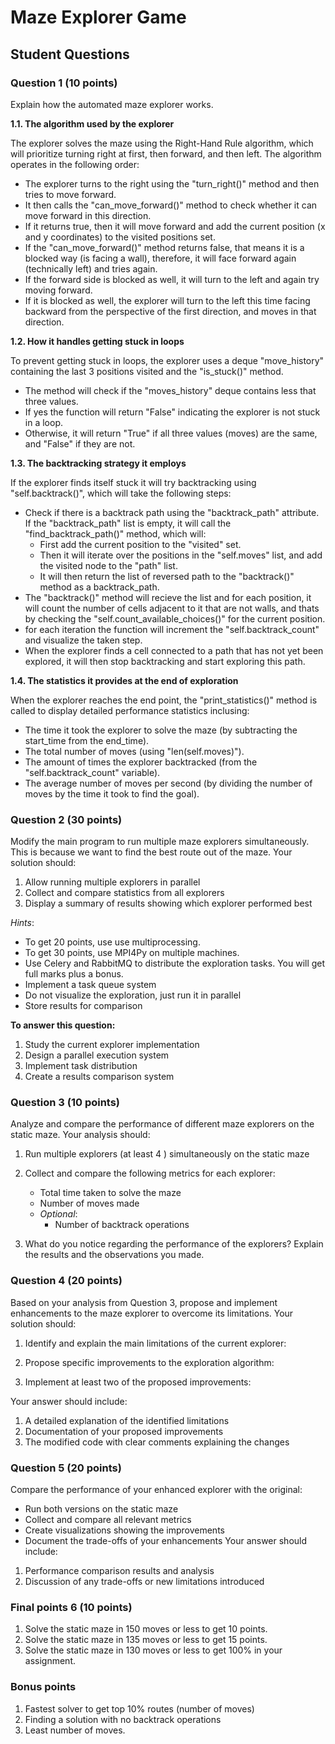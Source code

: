# Maze Explorer Game


## Student Questions

### Question 1 (10 points)
Explain how the automated maze explorer works.

**1.1. The algorithm used by the explorer** 

The explorer solves the maze using the Right-Hand Rule algorithm, which will prioritize turning right at first, then forward, and then left. The algorithm operates in the following order: 
- The explorer turns to the right using the "turn_right()" method and then tries to move forward.
- It then calls the "can_move_forward()" method to check whether it can move forward in this direction. 
- If it returns true, then it will move forward and add the current position (x and y coordinates) to the visited positions set. 
- If the "can_move_forward()" method returns false, that means it is a blocked way (is facing a wall), therefore, it will face forward again (technically left) and tries again. 
- If the forward side is blocked as well, it will turn to the left and again try moving forward. 
- If it is blocked as well, the explorer will turn to the left this time facing backward from the perspective of the first direction, and moves in that direction.

**1.2. How it handles getting stuck in loops** 

To prevent getting stuck in loops, the explorer uses a deque "move_history" containing the last 3 positions visited and the "is_stuck()" method. 
- The method will check if the "moves_history" deque contains less that three values.
- If yes the function will return "False" indicating the explorer is not stuck in a loop.
- Otherwise, it will return "True" if all three values (moves) are the same, and "False" if they are not.

**1.3. The backtracking strategy it employs**

If the explorer finds itself stuck it will try backtracking using "self.backtrack()", which will take the following steps: 
- Check if there is a backtrack path using the "backtrack_path" attribute. If the "backtrack_path" list is empty, it will call the "find_backtrack_path()" method, which will:
   - First add the current position to the "visited" set.
   - Then it will iterate over the positions in the "self.moves" list, and add the visited node to the "path" list.
   - It will then return the list of reversed path to the "backtrack()" method as a backtrack_path. 
- The "backtrack()" method will recieve the list and for each position, it will count the number of cells adjacent to it that are not walls, and thats by checking the "self.count_available_choices()" for the current position.
- for each iteration the function will increment the "self.backtrack_count" and visualize the taken step.
- When the explorer finds a cell connected to a path that has not yet been explored, it will then stop backtracking and start exploring this path. 

**1.4. The statistics it provides at the end of exploration**

When the explorer reaches the end point, the "print_statistics()" method is called to display detailed performance statistics inclusing: 
- The time it took the explorer to solve the maze (by subtracting the start_time from the end_time).
- The total number of moves (using "len(self.moves)").
- The amount of times the explorer backtracked (from the "self.backtrack_count" variable).
- The average number of moves per second (by dividing the number of moves by the time it took to find the goal).


### Question 2 (30 points)
Modify the main program to run multiple maze explorers simultaneously. This is because we want to find the best route out of the maze. Your solution should:
1. Allow running multiple explorers in parallel
2. Collect and compare statistics from all explorers
3. Display a summary of results showing which explorer performed best

*Hints*:
- To get 20 points, use use multiprocessing.
- To get 30 points, use MPI4Py on multiple machines.
- Use Celery and RabbitMQ to distribute the exploration tasks. You will get full marks plus a bonus.
- Implement a task queue system
- Do not visualize the exploration, just run it in parallel
- Store results for comparison

**To answer this question:** 
1. Study the current explorer implementation
2. Design a parallel execution system
3. Implement task distribution
4. Create a results comparison system

### Question 3 (10 points)
Analyze and compare the performance of different maze explorers on the static maze. Your analysis should:

1. Run multiple explorers (at least 4 ) simultaneously on the static maze
2. Collect and compare the following metrics for each explorer:
   - Total time taken to solve the maze
   - Number of moves made
   - *Optional*:
     - Number of backtrack operations

3. What do you notice regarding the performance of the explorers? Explain the results and the observations you made.

### Question 4 (20 points)
Based on your analysis from Question 3, propose and implement enhancements to the maze explorer to overcome its limitations. Your solution should:

1. Identify and explain the main limitations of the current explorer:

2. Propose specific improvements to the exploration algorithm:

3. Implement at least two of the proposed improvements:

Your answer should include:
1. A detailed explanation of the identified limitations
2. Documentation of your proposed improvements
3. The modified code with clear comments explaining the changes

### Question 5 (20 points)

Compare the performance of your enhanced explorer with the original:
   - Run both versions on the static maze
   - Collect and compare all relevant metrics
   - Create visualizations showing the improvements
   - Document the trade-offs of your enhancements
Your answer should include:
1. Performance comparison results and analysis
2. Discussion of any trade-offs or new limitations introduced

### Final points 6 (10 points)
1. Solve the static maze in 150 moves or less to get 10 points.
2. Solve the static maze in 135 moves or less to get 15 points.
3. Solve the static maze in 130 moves or less to get 100% in your assignment.

### Bonus points
1. Fastest solver to get top  10% routes (number of moves)
2. Finding a solution with no backtrack operations
3. Least number of moves.
